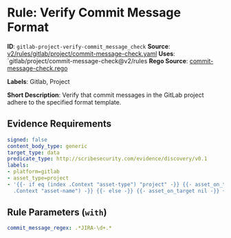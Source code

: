 # Rule: Verify Commit Message Format

**ID**: `gitlab-project-verify-commit_message_check`
**Source**: [v2/rules/gitlab/project/commit-message-check.yaml](https://github.com/scribe-public/sample-policies/v2/rules/gitlab/project/commit-message-check.yaml)
**Uses**: `gitlab/project/commit-message-check@v2/rules
**Rego Source**: [commit-message-check.rego](https://github.com/scribe-public/sample-policies/v2/rules/gitlab/project/commit-message-check.rego)

**Labels**: Gitlab, Project

**Short Description**: Verify that commit messages in the GitLab project adhere to the specified format template.

## Evidence Requirements

```yaml
signed: false
content_body_type: generic
target_type: data
predicate_type: http://scribesecurity.com/evidence/discovery/v0.1
labels:
- platform=gitlab
- asset_type=project
- '{{- if eq (index .Context "asset-type") "project" -}} {{- asset_on_target (index
  .Context "asset-name") -}} {{- else -}} {{- asset_on_target nil -}} {{- end -}}'
```
## Rule Parameters (`with`)

```yaml
commit_message_regex: .*JIRA-\d+.*
```
